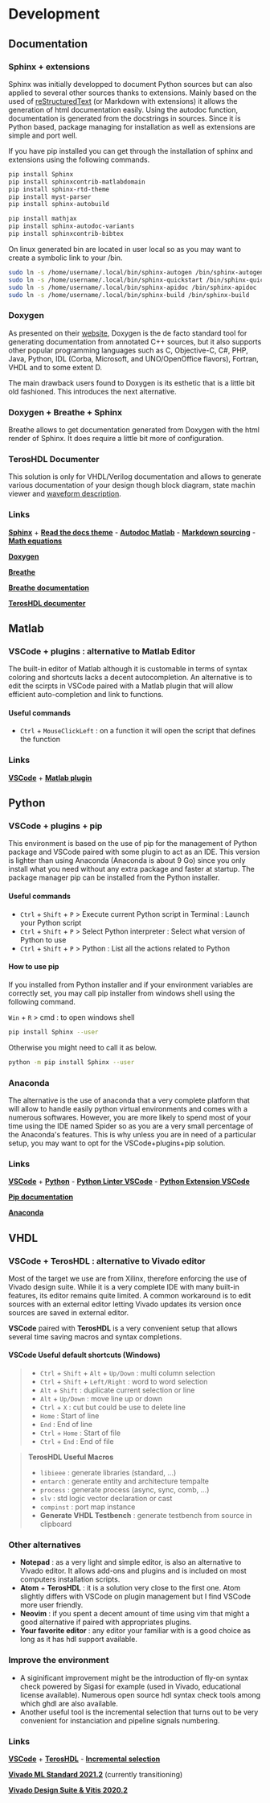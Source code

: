 # Development

## Documentation

### Sphinx + extensions

Sphinx was initially developped to document Python sources but can also applied to several other sources thanks to extensions.
Mainly based on the used of [reStructuredText](https://www.sphinx-doc.org/en/master/usage/restructuredtext/index.html) (or Markdown with extensions) it allows the generation of html documentation easily. Using the autodoc function, documentation is generated from the docstrings in sources. Since it is Python based, package managing for installation as well as extensions are simple and port well.

If you have pip installed you can get through the installation of sphinx and extensions using the following commands.

```Bash
pip install Sphinx
pip install sphinxcontrib-matlabdomain
pip install sphinx-rtd-theme
pip install myst-parser
pip install sphinx-autobuild

pip install mathjax
pip install sphinx-autodoc-variants
pip install sphinxcontrib-bibtex
```

On linux generated bin are located in user local so as you may want to create a symbolic link to your /bin.
```Bash
sudo ln -s /home/username/.local/bin/sphinx-autogen /bin/sphinx-autogen
sudo ln -s /home/username/.local/bin/sphinx-quickstart /bin/sphinx-quickstart
sudo ln -s /home/username/.local/bin/sphinx-apidoc /bin/sphinx-apidoc
sudo ln -s /home/username/.local/bin/sphinx-build /bin/sphinx-build
```

### Doxygen

As presented on their [website](https://www.doxygen.nl/index.html), Doxygen is the de facto standard tool for generating documentation from annotated C++ sources, but it also supports other popular programming languages such as C, Objective-C, C#, PHP, Java, Python, IDL (Corba, Microsoft, and UNO/OpenOffice flavors), Fortran, VHDL and to some extent D.

The main drawback users found to Doxygen is its esthetic that is a little bit old fashioned. This introduces the next alternative.  

### Doxygen + Breathe + Sphinx

Breathe allows to get documentation generated from Doxygen with the html render of Sphinx. It does require a little bit more of configuration.

### TerosHDL Documenter

This solution is only for VHDL/Verilog documentation and allows to generate various documentation of your design though block diagram, state machin viewer and [waveform description](https://wavedrom.com/tutorial.html).

### Links

[**Sphinx**](https://www.sphinx-doc.org/en/master/) + [**Read the docs theme**](https://pypi.org/project/sphinx-rtd-theme/) - [**Autodoc Matlab**](https://pypi.org/project/sphinxcontrib-matlabdomain/) - [**Markdown sourcing**](https://myst-parser.readthedocs.io/en/latest/sphinx/intro.html) - [**Math equations**](https://pypi.org/project/mathjax/)

[**Doxygen**](https://www.doxygen.nl/index.html)

[**Breathe**](https://pypi.org/project/breathe/)

[**Breathe documentation**](https://breathe.readthedocs.io/en/latest/index.html)

[**TerosHDL documenter**](https://terostechnology.github.io/terosHDLdoc/features/documenter.html)

## Matlab

### VSCode + plugins : alternative to Matlab Editor

The built-in editor of Matlab although it is customable in terms of syntax coloring and shortcuts lacks a decent autocompletion. An alternative is to edit the scirpts in VSCode paired with a Matlab plugin that will allow efficient auto-completion and link to functions.

#### Useful commands

* `Ctrl` + `MouseClickLeft` : on a function it will open the script that defines the function

### Links

[**VSCode**](https://code.visualstudio.com/) + [**Matlab plugin**](https://marketplace.visualstudio.com/items?itemName=Gimly81.matlab)

## Python

### VSCode + plugins + pip

This environment is based on the use of pip for the management of Python package and VSCode paired with some plugin to act as an IDE. This version is lighter than using Anaconda (Anaconda is about 9 Go) since you only install what you need without any extra package and faster at startup. The package manager pip can be installed from the Python installer.

#### Useful commands

* `Ctrl` + `Shift` + `P` > Execute current Python script in Terminal : Launch your Python script
* `Ctrl` + `Shift` + `P` > Select Python interpreter : Select what version of Python to use
* `Ctrl` + `Shift` + `P` > Python : List all the actions related to Python

#### How to use pip

If you installed from Python installer and if your environment variables are correctly set, you may call pip installer from windows shell using the following command.

`Win` + `R` > cmd : to open windows shell

```Bash
pip install Sphinx --user
```

Otherwise you might need to call it as below.

```Bash
python -m pip install Sphinx --user
```

### Anaconda

The alternative is the use of anaconda that a very complete platform that will allow to handle easily python virtual environments and comes with a numerous softwares. However, you are more likely to spend most of your time using the IDE named Spider so as you are a very small percentage of the Anaconda's features. This is why unless you are in need of a particular setup, you may want to opt for the VSCode+plugins+pip solution.

### Links

[**VSCode**](https://code.visualstudio.com/) + [**Python**](https://www.python.org/) - [**Python Linter VSCode**](https://marketplace.visualstudio.com/items?itemName=ms-python.python) - [**Python Extension VSCode**](https://marketplace.visualstudio.com/items?itemName=ms-python.vscode-pylance)

[**Pip documentation**](https://pip.pypa.io/en/stable/cli/pip_install/)

[**Anaconda**](https://www.anaconda.com/)

## VHDL

### VSCode + TerosHDL : alternative to Vivado editor

Most of the target we use are from Xilinx, therefore enforcing the use of Vivado design suite.
While it is a very complete IDE with many built-in features, its editor remains quite limited. A common workaround is to edit sources with an external editor letting Vivado updates its version once sources are saved in external editor.

**VSCode** paired with **TerosHDL** is a very convenient setup that allows several time saving macros and syntax completions.

#### VSCode Useful default shortcuts (Windows)
>  * `Ctrl` + `Shift` + `Alt` + `Up/Down` : multi column selection
>  * `Ctrl` + `Shift` + `Left/Right` : word to word selection
>  * `Alt` + `Shift` : duplicate current selection or line
>  * `Alt` + `Up/Down` : move line up or down
>  * `Ctrl` + `X` : cut but could be use to delete line
>  * `Home` : Start of line
>  * `End`  : End of line
>  * `Ctrl` + `Home` : Start of file
>  * `Ctrl` + `End`  : End of file

> **TerosHDL Useful Macros**
>  * `libieee` : generate libraries (standard, ...)
>  * `entarch` : generate entity and architecture tempalte
>  * `process` : generate process (async, sync, comb, ...)
>  * `slv` : std logic vector declaration or cast
>  * `compinst` : port map instance
>  * **Generate VHDL Testbench** : generate testbench from source in clipboard
  
### Other alternatives

* **Notepad** : as a very light and simple editor, is also an alternative to Vivado editor. It allows add-ons and plugins and is included on most computers installation scripts.
* **Atom** + **TerosHDL** : it is a solution very close to the first one. Atom slightly differs with VSCode on plugin management but I find VSCode more user friendly.
* **Neovim** : if you spent a decent amount of time using vim that might a good alternative if paired with appropriates plugins.
* **Your favorite editor** : any editor your familiar with is a good choice as long as it has hdl support available.

### Improve the environment

* A siginificant improvement might be the introduction of fly-on syntax check powered by Sigasi for example (used in Vivado, educational license available). Numerous open source hdl syntax check tools among which ghdl are also available.
* Another useful tool is the incremental selection that turns out to be very convenient for instanciation and pipeline signals numbering.

### Links

[**VSCode**](https://code.visualstudio.com/) + [**TerosHDL**](https://marketplace.visualstudio.com/items?itemName=teros-technology.teroshdl) - [**Incremental selection**](https://marketplace.visualstudio.com/items?itemName=albymor.increment-selection)

[**Vivado ML Standard 2021.2**](https://www.xilinx.com/support/download/index.html/content/xilinx/en/downloadNav/vivado-design-tools/2021-2.html) (currently transitioning)

[**Vivado Design Suite & Vitis 2020.2**](https://www.xilinx.com/support/download/index.html/content/xilinx/en/downloadNav/vivado-design-tools/archive.html)